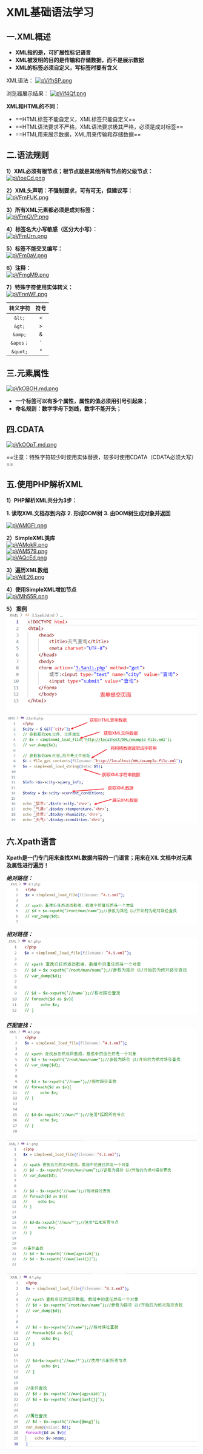 # XML基础语法学习  

## 一.XML概述  

- **XML指的是，可扩展性标记语言**  
- **XML被发明的目的是传输和存储数据，而不是展示数据**  
- **XML的标签必须自定义，写标签时要有含义**  

XML语法：
[![pVifhSP.png](https://s21.ax1x.com/2025/06/07/pVifhSP.png)](https://imgse.com/i/pVifhSP)  

浏览器展示结果：
[![pVif4Qf.png](https://s21.ax1x.com/2025/06/07/pVif4Qf.png)](https://imgse.com/i/pVif4Qf)

**XML和HTML的不同：**  

- ==HTML标签不能自定义，XML标签只能自定义==  
- ==HTML语法要求不严格，XML语法要求极其严格，必须是成对标签==  
- ==HTML用来展示数据，XML用来传输和存储数据==  

## 二.语法规则  

**1）XML必须有根节点；根节点就是其他所有节点的父级节点：**  
[![pVioeCd.png](https://s21.ax1x.com/2025/06/07/pVioeCd.png)](https://imgse.com/i/pVioeCd)  

**2）XML头声明：不强制要求，可有可无，但建议写：**  
[![pVFmFUK.png](https://s21.ax1x.com/2025/06/08/pVFmFUK.png)](https://imgse.com/i/pVFmFUK)  

**3）所有XML元素都必须是成对标签：**  
[![pVFmQVP.png](https://s21.ax1x.com/2025/06/08/pVFmQVP.png)](https://imgse.com/i/pVFmQVP)  

**4）标签名大小写敏感（区分大小写）：**  
[![pVFmUrn.png](https://s21.ax1x.com/2025/06/08/pVFmUrn.png)](https://imgse.com/i/pVFmUrn)  

**5）标签不能交叉编写：**  
[![pVFm0aV.png](https://s21.ax1x.com/2025/06/08/pVFm0aV.png)](https://imgse.com/i/pVFm0aV)  

**6）注释：**  
[![pVFmgM9.png](https://s21.ax1x.com/2025/06/08/pVFmgM9.png)](https://imgse.com/i/pVFmgM9)  

**7）特殊字符使用实体转义：**  
[![pVFnnWF.png](https://s21.ax1x.com/2025/06/08/pVFnnWF.png)](https://imgse.com/i/pVFnnWF)  

|转义字符|符号|
|:---:|:---:|
|`&lt;`|<|
|`&gt;`|>|
|`&amp;`|&|
|`&apos；`|'|
|`&quot;`|"|

## 三.元素属性  

[![pVkOBOH.md.png](https://s21.ax1x.com/2025/06/12/pVkOBOH.md.png)](https://imgse.com/i/pVkOBOH)  

- **一个标签可以有多个属性，属性的值必须用引号引起来；**  
- **命名规则：数字字母下划线，数字不能开头；**  


## 四.CDATA  

[![pVkOOpT.md.png](https://s21.ax1x.com/2025/06/12/pVkOOpT.md.png)](https://imgse.com/i/pVkOOpT)  

==注意：特殊字符较少时使用实体替换，较多时使用CDATA（CDATA必须大写）==  

## 五.使用PHP解析XML  

**1）PHP解析XML共分为3步：**  

**1. 读取XML文档存到内存**
**2. 形成DOM树**
**3. 由DOM树生成对象并返回**  

[![pVAMGFI.png](https://s21.ax1x.com/2025/06/13/pVAMGFI.png)](https://imgse.com/i/pVAMGFI)  

**2）SimpleXML类库**  
[![pVAMokR.png](https://s21.ax1x.com/2025/06/13/pVAMokR.png)](https://imgse.com/i/pVAMokR)  
[![pVAM579.png](https://s21.ax1x.com/2025/06/13/pVAM579.png)](https://imgse.com/i/pVAM579)  
[![pVAQcEd.png](https://s21.ax1x.com/2025/06/13/pVAQcEd.png)](https://imgse.com/i/pVAQcEd)  

**3）遍历XML数组**  
[![pVAlE26.png](https://s21.ax1x.com/2025/06/13/pVAlE26.png)](https://imgse.com/i/pVAlE26)  

**4）使用SimpleXML增加节点**  
[![pVMh55R.png](https://s21.ax1x.com/2025/07/08/pVMh55R.png)](https://imgse.com/i/pVMh55R)  

**5） 案例**  
![3.5.1.png](https://github.com/Huang-823/Basic-Learning-of-XML/blob/main/partofPic/3.5.1.png)  
![3.5.2.png](https://github.com/Huang-823/Basic-Learning-of-XML/blob/main/partofPic/3.5.2.png)  

## 六.Xpath语言  

**Xpath是一门专门用来查找XML数据内容的一门语言；用来在XIL 文档中对元素及属性进行遍历！**  

***绝对路径：***  
![4.1.png](https://github.com/Huang-823/Basic-Learning-of-XML/blob/main/partofPic/4.1.png)  

***相对路径：***  
![4.2.png](https://github.com/Huang-823/Basic-Learning-of-XML/blob/main/partofPic/4.2.png)

***匹配查找：***  
![4.3.png](https://github.com/Huang-823/Basic-Learning-of-XML/blob/main/partofPic/4.3.png)  

![4.4.png](https://github.com/Huang-823/Basic-Learning-of-XML/blob/main/partofPic/4.4.png)  

![4.5.png](https://github.com/Huang-823/Basic-Learning-of-XML/blob/main/partofPic/4.5.png)  



